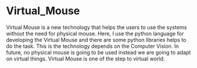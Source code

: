 # Virtual_Mouse

Virtual Mouse is a new technology that helps the users to use the systems without the need for physical mouse. Here, I use the python language for developing the Virtual Mouse and there are some python libraries helps to do the task. This is the technology depends on the Computer Vision. In future, no physical mouse is going to be used instead we are going to adapt on virtual things. Virtual Mouse is one of the step to virtual world. 
